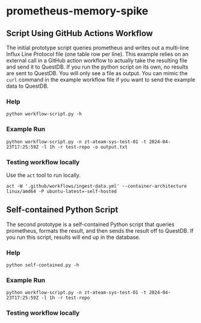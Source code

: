 # prometheus-memory-spike

## Script Using GitHub Actions Workflow

The initial prototype script queries prometheus and writes out a multi-line Influx Line Protocol file
(one table row per line). This example relies on an external call in a GitHub action workflow to actually take
the resulting file and send it to QuestDB. If you run the python script on its own, no results are sent to QuestDB.
You will only see a file as output. You can mimic the `curl` command in the example workflow file if you want to send
the example data to QuestDB.

### Help

`python workflow-script.py -h`

### Example Run

`python workflow-script.py -n zt-ateam-sys-test-01 -t 2024-04-23T17:25:59Z -l 1h -r test-repo -o output.txt`

### Testing workflow locally

Use the `act` tool to run locally.

`act -W '.github/workflows/ingest-data.yml' --container-architecture linux/amd64 -P ubuntu-latest=-self-hosted`


## Self-contained Python Script

The second prototype is a self-contained Python script that queries prometheus, formats the result, and then
sends the result off to QuestDB. If you run this script, results will end up in the database.

### Help

`python self-contained.py -h`

### Example Run

`python workflow-script.py -n zt-ateam-sys-test-01 -t 2024-04-23T17:25:59Z -l 1h -r test-repo`

### Testing workflow locally
